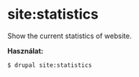 # site:statistics
Show the current statistics of website.

**Használat:**
```
$ drupal site:statistics
```
